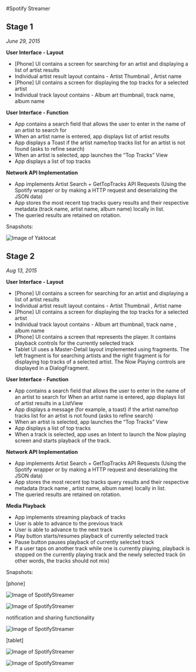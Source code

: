 #Spotify Streamer

Stage 1
--------------
*June 29, 2015*

**User Interface - Layout**

 - [Phone] UI contains a screen for searching for an artist and displaying a list of artist results
 - Individual artist result layout contains - Artist Thumbnail , Artist name
 - [Phone] UI contains a screen for displaying the top tracks for a selected artist
 - Individual track layout contains - Album art thumbnail, track name, album name

**User Interface - Function**

 - App contains a search field that allows the user to enter in the name of an artist to search for
 - When an artist name is entered, app displays list of artist results
 - App displays a Toast if the artist name/top tracks list for an artist is not found (asks to refine search)
 - When an artist is selected, app launches the “Top Tracks” View
 - App displays a list of top tracks

**Network API Implementation**

 - App implements Artist Search + GetTopTracks API Requests (Using the Spotify wrapper or by making a HTTP request and deserializing the JSON data)
 - App stores the most recent top tracks query results and their respective metadata (track name, artist name, album name) locally in list.
 - The queried results are retained on rotation.
 
 Snapshots:

 ![Image of Yaktocat](http://i.imgur.com/W2Kzp9b.png)
 


 
 Stage 2
--------------
*Aug 13, 2015*

**User Interface - Layout**
 - [Phone] UI contains a screen for searching for an artist and displaying a list of artist results
 - Individual artist result layout contains - Artist Thumbnail , Artist name
 - [Phone] UI contains a screen for displaying the top tracks for a selected artist
 - Individual track layout contains - Album art thumbnail, track name , album name
 - [Phone] UI contains a screen that represents the player. It contains  playback controls for the currently selected track
 - Tablet UI uses a Master-Detail layout implemented using fragments. The left fragment is for searching artists and the  right fragment is for displaying top tracks of a selected artist. The Now Playing controls are displayed in a DialogFragment.
 
**User Interface - Function**

 - App contains a search field that allows the user to enter in the name of an artist to search for
When an artist name is entered, app displays list of artist results in a ListView
 - App displays a message (for example, a toast) if the artist name/top tracks list for an artist is not found (asks to refine search)
 - When an artist is selected, app launches the “Top Tracks” View
 - App displays a list of top tracks
 - When a track is selected, app uses an Intent to launch the Now playing screen and starts playback of the track.

**Network API Implementation**

 - App implements Artist Search + GetTopTracks API Requests (Using the Spotify wrapper or by making a HTTP request and deserializing the JSON data)
 - App stores the most recent top tracks query results and their respective metadata (track name , artist name, album name) locally in list.
 - The queried results are retained on rotation.

**Media Playback**

 - App implements streaming playback of tracks
 - User is able to advance to the previous track
 - User is able to advance to the next track
 - Play button starts/resumes playback of currently selected track
 - Pause button pauses playback of currently selected track
 - If a user taps on another track while one is currently playing, playback is stopped on the currently playing track and the newly selected track (in other words, the tracks should not mix)
 
Snapshots:

[phone]
 
![Image of SpotifyStreamer](http://i.imgur.com/RuP8AF5.png)

![Image of SpotifyStreamer](http://i.imgur.com/u0zaXw9.png)

notification and sharing functionality

![Image of SpotifyStreamer](http://i.imgur.com/QyM9J46.png)

[tablet]

![Image of SpotifyStreamer](http://i.imgur.com/8ZUchRz.png)

![Image of SpotifyStreamer](http://i.imgur.com/k3HHW7B.png)


 
 
